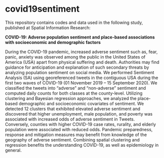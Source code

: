 # covid19sentiment

This repository contains codes and data used in the following study, published at Spatial Information Research:

**COVID-19: Adverse population sentiment and place-based associations with socioeconomic and demographic factors**

During the COVID-19 pandemic, increased adverse sentiment such as, fear, panic, anxiety was observed among the public in the United States of America (USA) apart from physical suffering and death. Authorities may find guidance for anticipation and explanation of such secondary threats by analyzing population sentiment on social media. We performed Sentiment Analysis (SA) using georeferenced tweets in the contiguous USA during the first two waves of COVID-19 (01 November 2019 – 15 September 2020). We classified the tweets into “adverse” and “non-adverse” sentiment and computed daily counts for both classes at the county-level. Utilizing clustering and Bayesian regression approaches, we analyzed the place-based demographic and socioeconomic covariates of sentiment. We detected 12 clusters that exhibited elevated adverse sentiment and discovered that higher unemployment, male population, and poverty was associated with increased odds of adverse sentiment in Tweets. Conversely, counties with higher COVID-19 case rates, rurality, and elderly population were associated with reduced odds. Pandemic preparedness, response and mitigation measures may benefit from knowledge of the geography of adverse sentiment. Combining spatial clustering and regression benefits the understanding COVID-19, as well as epidemiology in general.

